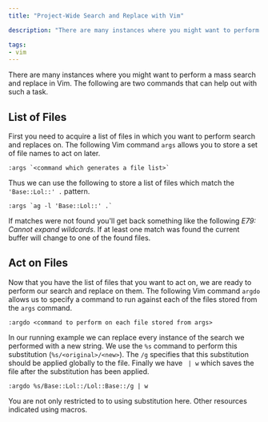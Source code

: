 ```yaml
---
title: "Project-Wide Search and Replace with Vim"

description: "There are many instances where you might want to perform a mass search and replace in Vim. The following are two commands that can help out with such a task."

tags:
- vim
---
```


There are many instances where you might want to perform a mass search and replace in Vim. The following are two commands that can help out with such a task.

## List of Files
First you need to acquire a list of files in which you want to perform search and replaces on. The following Vim command `args` allows you to store a set of file names to act on later.

    :args `<command which generates a file list>`

Thus we can use the following to store a list of files which match the `'Base::Lol::' .` pattern.

    :args `ag -l 'Base::Lol::' .`

If matches were not found you'll get back something like the following *E79: Cannot expand wildcards*. If at least one match was found the current buffer will change to one of the found files.

## Act on Files
Now that you have the list of files that you want to act on, we are ready to perform our search and replace on them. The following Vim command `argdo` allows us to specify a command to run against each of the files stored from the `args` command.

    :argdo <command to perform on each file stored from args>

In our running example we can replace every instance of the search we performed with a new string. We use the `%s` command to perform this substitution (`%s/<original>/<new>`). The `/g` specifies that this substitution should be applied globally to the file. Finally we have ` | w` which saves the file after the substitution has been applied.

    :argdo %s/Base::Lol::/Lol::Base::/g | w

You are not only restricted to to using substitution here. Other resources indicated using macros.
